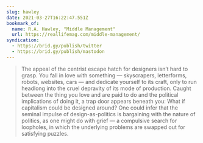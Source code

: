 ```yaml
---
slug: hawley
date: 2021-03-27T16:22:47.551Z
bookmark_of:
  name: R.A. Hawley, "Middle Management"
  url: https://reallifemag.com/middle-management/
syndication:
  - https://brid.gy/publish/twitter
  - https://brid.gy/publish/mastodon
---
```

> The appeal of the centrist escape hatch for designers isn’t hard to grasp. You fall in love with something — skyscrapers, letterforms, robots, websites, cars — and dedicate yourself to its craft, only to run headlong into the cruel depravity of its mode of production. Caught between the thing you love and are paid to do and the political implications of doing it, a trap door appears beneath you: What if capitalism could be designed around? One could infer that the seminal impulse of design-as-politics is bargaining with the nature of politics, as one might do with grief — a compulsive search for loopholes, in which the underlying problems are swapped out for satisfying puzzles.

